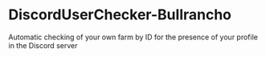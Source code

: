 # DiscordUserChecker-Bullrancho
Automatic checking of your own farm by ID for the presence of your profile in the Discord server
